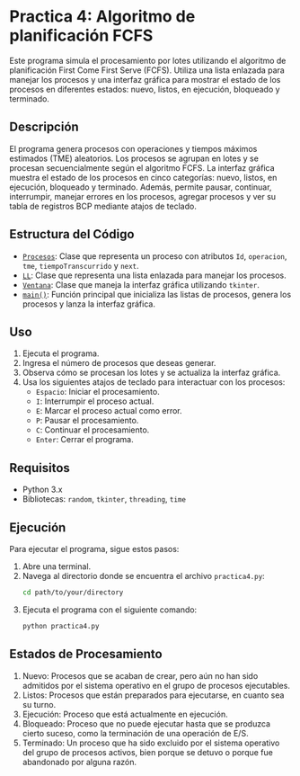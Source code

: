 # Practica 4: Algoritmo de planificación FCFS

Este programa simula el procesamiento por lotes utilizando el algoritmo de planificación First Come First Serve (FCFS). Utiliza una lista enlazada para manejar los procesos y una interfaz gráfica para mostrar el estado de los procesos en diferentes estados: nuevo, listos, en ejecución, bloqueado y terminado.

## Descripción

El programa genera procesos con operaciones y tiempos máximos estimados (TME) aleatorios. Los procesos se agrupan en lotes y se procesan secuencialmente según el algoritmo FCFS. La interfaz gráfica muestra el estado de los procesos en cinco categorías: nuevo, listos, en ejecución, bloqueado y terminado. Además, permite pausar, continuar, interrumpir, manejar errores en los procesos, agregar procesos y ver su tabla de registros BCP mediante atajos de teclado.

## Estructura del Código

- [`Procesos`](/Programa4/ProcesosClass.py): Clase que representa un proceso con atributos `Id`, `operacion`, `tme`, `tiempoTranscurrido` y `next`.
- [`LL`](/Programa4/LLClass.py): Clase que representa una lista enlazada para manejar los procesos.
- [`Ventana`](/Programa4/practica4.py#L9): Clase que maneja la interfaz gráfica utilizando `tkinter`.
- [`main()`](/Programa4/practica4.py#L306): Función principal que inicializa las listas de procesos, genera los procesos y lanza la interfaz gráfica.

## Uso

1. Ejecuta el programa.
2. Ingresa el número de procesos que deseas generar.
3. Observa cómo se procesan los lotes y se actualiza la interfaz gráfica.
4. Usa los siguientes atajos de teclado para interactuar con los procesos:
   - `Espacio`: Iniciar el procesamiento.
   - `I`: Interrumpir el proceso actual.
   - `E`: Marcar el proceso actual como error.
   - `P`: Pausar el procesamiento.
   - `C`: Continuar el procesamiento.
   - `Enter`: Cerrar el programa.

## Requisitos

- Python 3.x
- Bibliotecas: `random`, `tkinter`, `threading`, `time`

## Ejecución

Para ejecutar el programa, sigue estos pasos:

1. Abre una terminal.
2. Navega al directorio donde se encuentra el archivo `practica4.py`:
   ```sh
   cd path/to/your/directory
   ```
3. Ejecuta el programa con el siguiente comando:
    ```sh
    python practica4.py
    ```

## Estados de Procesamiento
1. Nuevo: Procesos que se acaban de crear, pero aún no han sido admitidos por el sistema operativo en el grupo de procesos ejecutables.
2. Listos: Procesos que están preparados para ejecutarse, en cuanto sea su turno.
3. Ejecución: Proceso que está actualmente en ejecución.
4. Bloqueado: Proceso que no puede ejecutar hasta que se produzca cierto suceso, como la terminación de una operación de E/S.
5. Terminado: Un proceso que ha sido excluido por el sistema operativo del grupo de procesos activos, bien porque se detuvo o porque fue abandonado por alguna razón.